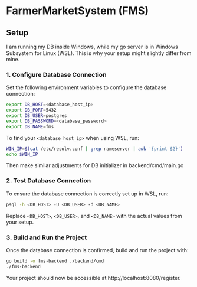 # FarmerMarketSystem (FMS)

## Setup    
I am running my DB inside Windows, while my go server is in Windows Subsystem for Linux (WSL). This is why your setup might slightly differ from mine.
### 1. Configure Database Connection
Set the following environment variables to configure the database connection:
```bash
export DB_HOST=<database_host_ip>
export DB_PORT=5432
export DB_USER=postgres
export DB_PASSWORD=<database_password>
export DB_NAME=fms
```

To find your `<database_host_ip>` when using WSL, run:
```bash
WIN_IP=$(cat /etc/resolv.conf | grep nameserver | awk '{print $2}')
echo $WIN_IP
```

Then make similar adjustments for DB initializer in backend/cmd/main.go

### 2. Test Database Connection

To ensure the database connection is correctly set up in WSL, run:
```bash
psql -h <DB_HOST> -U <DB_USER> -d <DB_NAME>
```

Replace `<DB_HOST>`, `<DB_USER>`, and `<DB_NAME>` with the actual values from your setup.

### 3. Build and Run the Project
Once the database connection is confirmed, build and run the project with:
```bash
go build -o fms-backend ./backend/cmd
./fms-backend
```

Your project should now be accessible at http://localhost:8080/register.